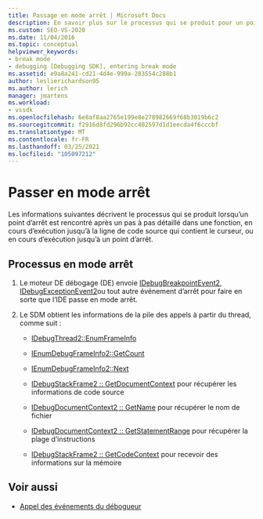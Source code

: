 ```yaml
---
title: Passage en mode arrêt | Microsoft Docs
description: En savoir plus sur le processus qui se produit pour un point d’arrêt rencontré dans une fonction, sur la ligne de code source au niveau du curseur ou sur un point d’arrêt.
ms.custom: SEO-VS-2020
ms.date: 11/04/2016
ms.topic: conceptual
helpviewer_keywords:
- break mode
- debugging [Debugging SDK], entering break mode
ms.assetid: e9a8a241-cd21-4d4e-999a-283554c288b1
author: leslierichardson95
ms.author: lerich
manager: jmartens
ms.workload:
- vssdk
ms.openlocfilehash: 6e8af8aa2765e199e8e278982669f68b3019b6c2
ms.sourcegitcommit: f2916d8fd296b92cc402597d1d1eecda4f6cccbf
ms.translationtype: MT
ms.contentlocale: fr-FR
ms.lasthandoff: 03/25/2021
ms.locfileid: "105097212"
---
```

# <a name="enter-break-mode"></a>Passer en mode arrêt
Les informations suivantes décrivent le processus qui se produit lorsqu’un point d’arrêt est rencontré après un pas à pas détaillé dans une fonction, en cours d’exécution jusqu’à la ligne de code source qui contient le curseur, ou en cours d’exécution jusqu’à un point d’arrêt.

## <a name="break-mode-process"></a>Processus en mode arrêt

1. Le moteur DE débogage (DE) envoie [IDebugBreakpointEvent2](../../extensibility/debugger/reference/idebugbreakpointevent2.md), [IDebugExceptionEvent2](../../extensibility/debugger/reference/idebugexceptionevent2.md)ou tout autre événement d’arrêt pour faire en sorte que l’IDE passe en mode arrêt.

2. Le SDM obtient les informations de la pile des appels à partir du thread, comme suit :

    - [IDebugThread2::EnumFrameInfo](../../extensibility/debugger/reference/idebugthread2-enumframeinfo.md)

    - [IEnumDebugFrameInfo2::GetCount](../../extensibility/debugger/reference/ienumdebugframeinfo2-getcount.md)

    - [IEnumDebugFrameInfo2::Next](../../extensibility/debugger/reference/ienumdebugframeinfo2-next.md)

    - [IDebugStackFrame2 :: GetDocumentContext](../../extensibility/debugger/reference/idebugstackframe2-getdocumentcontext.md) pour récupérer les informations de code source

    - [IDebugDocumentContext2 :: GetName](../../extensibility/debugger/reference/idebugdocumentcontext2-getname.md) pour récupérer le nom de fichier

    - [IDebugDocumentContext2 :: GetStatementRange](../../extensibility/debugger/reference/idebugdocumentcontext2-getstatementrange.md) pour récupérer la plage d’instructions

    - [IDebugStackFrame2 :: GetCodeContext](../../extensibility/debugger/reference/idebugstackframe2-getcodecontext.md) pour recevoir des informations sur la mémoire

## <a name="see-also"></a>Voir aussi
- [Appel des événements du débogueur](../../extensibility/debugger/calling-debugger-events.md)
